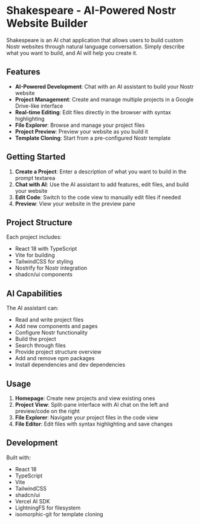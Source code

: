 # Shakespeare - AI-Powered Nostr Website Builder

Shakespeare is an AI chat application that allows users to build custom Nostr websites through natural language conversation. Simply describe what you want to build, and AI will help you create it.

## Features

- **AI-Powered Development**: Chat with an AI assistant to build your Nostr website
- **Project Management**: Create and manage multiple projects in a Google Drive-like interface
- **Real-time Editing**: Edit files directly in the browser with syntax highlighting
- **File Explorer**: Browse and manage your project files
- **Project Preview**: Preview your website as you build it
- **Template Cloning**: Start from a pre-configured Nostr template

## Getting Started

1. **Create a Project**: Enter a description of what you want to build in the prompt textarea
2. **Chat with AI**: Use the AI assistant to add features, edit files, and build your website
3. **Edit Code**: Switch to the code view to manually edit files if needed
4. **Preview**: View your website in the preview pane

## Project Structure

Each project includes:
- React 18 with TypeScript
- Vite for building
- TailwindCSS for styling
- Nostrify for Nostr integration
- shadcn/ui components

## AI Capabilities

The AI assistant can:
- Read and write project files
- Add new components and pages
- Configure Nostr functionality
- Build the project
- Search through files
- Provide project structure overview
- Add and remove npm packages
- Install dependencies and dev dependencies

## Usage

1. **Homepage**: Create new projects and view existing ones
2. **Project View**: Split-pane interface with AI chat on the left and preview/code on the right
3. **File Explorer**: Navigate your project files in the code view
4. **File Editor**: Edit files with syntax highlighting and save changes

## Development

Built with:
- React 18
- TypeScript
- Vite
- TailwindCSS
- shadcn/ui
- Vercel AI SDK
- LightningFS for filesystem
- isomorphic-git for template cloning